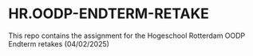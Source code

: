 # HR.OODP-ENDTERM-RETAKE
This repo contains the assignment for the Hogeschool Rotterdam OODP Endterm retakes (04/02/2025)
